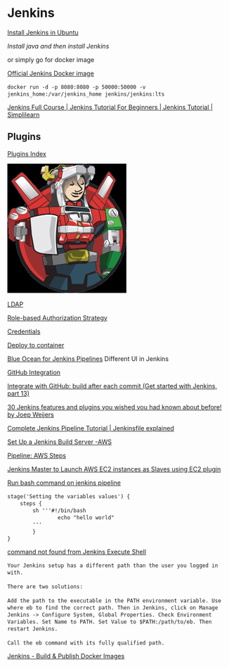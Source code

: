 #  Jenkins


[Install Jenkins in Ubuntu](https://www.jenkins.io/doc/book/installing/linux/#debianubuntu)

*Install java and then install Jenkins*

or simply go for docker image

[Official Jenkins Docker image](https://github.com/jenkinsci/docker/blob/master/README.md)

    docker run -d -p 8080:8080 -p 50000:50000 -v jenkins_home:/var/jenkins_home jenkins/jenkins:lts

[Jenkins Full Course | Jenkins Tutorial For Beginners | Jenkins Tutorial | Simplilearn](https://youtu.be/FX322RVNGj4)


## Plugins

[Plugins Index](https://plugins.jenkins.io/)

![](2020-12-18-13-23-05.png)



[LDAP](https://plugins.jenkins.io/ldap/)

[Role-based Authorization Strategy](https://plugins.jenkins.io/role-strategy/)


[Credentials](https://plugins.jenkins.io/credentials/)

[Deploy to container](https://plugins.jenkins.io/deploy/)

[Blue Ocean for Jenkins Pipelines](https://www.jenkins.io/projects/blueocean/)
    Different UI in Jenkins

[GitHub Integration](https://plugins.jenkins.io/github-pullrequest/)


[Integrate with GitHub: build after each commit (Get started with Jenkins, part 13)](https://youtu.be/Z3S2gMBUkBo)    

[30 Jenkins features and plugins you wished you had known about before! by Joep Weijers](https://youtu.be/6BIry0cepz4)

[Complete Jenkins Pipeline Tutorial | Jenkinsfile explained](https://youtu.be/7KCS70sCoK0)

[Set Up a Jenkins Build Server -AWS ](https://d1.awsstatic.com/Projects/P5505030/aws-project_Jenkins-build-server.pdf)

[Pipeline: AWS Steps](https://plugins.jenkins.io/pipeline-aws/)

[Jenkins Master to Launch AWS EC2 instances as Slaves using EC2 plugin](https://youtu.be/1XI9_4umWVk)
 
[Run bash command on jenkins pipeline](https://stackoverflow.com/questions/44330148/run-bash-command-on-jenkins-pipeline)

    stage('Setting the variables values') {
        steps {
            sh '''#!/bin/bash
                    echo "hello world" 
            '''
            }
    }

[command not found from Jenkins Execute Shell](https://stackoverflow.com/questions/46199123/command-not-found-from-jenkins-execute-shell#:~:text=Add%20the%20path%20to%20the,%3E%20Configure%20System%2C%20Global%20Properties.&text=Call%20the%20eb%20command%20with%20its%20fully%20qualified%20path.)

    
    Your Jenkins setup has a different path than the user you logged in with.

    There are two solutions:

    Add the path to the executable in the PATH environment variable. Use where eb to find the correct path. Then in Jenkins, click on Manage Jenkins -> Configure System, Global Properties. Check Environment Variables. Set Name to PATH. Set Value to $PATH:/path/to/eb. Then restart Jenkins.

    Call the eb command with its fully qualified path.

[Jenkins - Build & Publish Docker Images](https://youtu.be/6tcoRIPBd8s)


